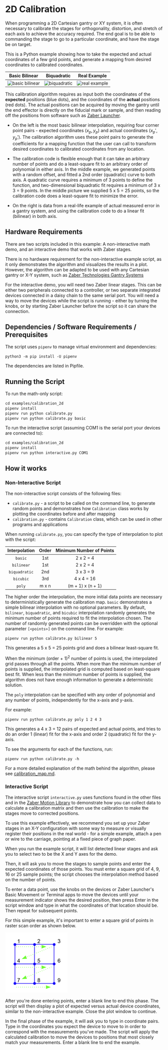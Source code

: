 # 2D Calibration

When programming a 2D Cartesian gantry or XY system, it is often necessary to calibrate the stages for orthogonality, distortion, and stretch of each axis to achieve the accuracy required. The end goal is to be able to commanding the stage to go to a particular coordinate, and have the stage be on target.

This is a Python example showing how to take the expected and actual coordinates of a few grid
points, and generate a mapping from desired coordinates to calibrated coordinates.

|         Basic Bilinear           |            Biquadratic              |             Real Example              |
|:--------------------------------:|:-----------------------------------:|:-------------------------------------:|
| ![basic bilinear](img/basic.png) | ![biquadratic](img/biquadratic.png) | ![real example](img/real_example.png) |

This calibration algorithm requires as input both the coordinates of the **expected** positions (blue dots), and the coordinates of the **actual** positions (red dots). The actual positions can be acquired by moving the gantry until the end effector is directly on the fiducial mark or sample, and then reading off the positions from software such as [Zaber Launcher](https://software.zaber.com/zaber-launcher/download).

- On the left is the most basic bilinear interpolation, requiring four corner point pairs - expected coordinates $(x_p, y_p)$ and actual coordinates $(x_p', y_p')$. The calibration algorithm uses these point pairs to generate the coefficients for a mapping function that the user can call to transform desired coordinates to calibrated coordinates from any location.

- The calibration code is flexible enough that it can take an arbitrary number of points and do a least-square fit to an arbitrary order of polynomial in either axis.  In the middle example, we generated points with a random offset, and fitted a 2nd order (quadratic) curve to both axis.  A quadratic curve requires a minimum of 3 points to define the function, and two-dimensional biquadratic fit requires a minimum of 3 x 3 = 9 points.  In the middle picture we supplied 5 x 5 = 25 points, so the calibration code does a least-square fit to minimize the error.

- On the right is data from a real-life example of actual measured error in a gantry system, and using the calibration code to do a linear fit (bilinear) in both axis.

## Hardware Requirements

There are two scripts included in this example: A non-interactive math demo, and an interactive demo that works with Zaber stages.

There is no hardware requirement for the non-interactive example script, as it only demonstrates the algorithm
and visualizes the results in a plot.  However, the algorithm can be adapted to be used with any
Cartesian gantry or X-Y system, such as
[Zaber Technologies Gantry Systems](https://www.zaber.com/products/xy-xyz-gantry-stages)

For the interactive demo, you will need two Zaber linear stages. This can be either two peripherals connected to a controller,
or two separate integrated devices connected in a daisy chain to the same serial port. You will need a way to move the devices
while the script is running - either by turning the knobs, or by starting Zaber Launcher before the script so it can share
the connection.

## Dependencies / Software Requirements / Prerequisites

The script uses `pipenv` to manage virtual environment and dependencies:

```shell
python3 -m pip install -U pipenv
```

The dependencies are listed in Pipfile.

## Running the Script

To run the math-only script:

```shell
cd examples/calibration_2d
pipenv install
pipenv run python calibrate.py
pipenv run python calibrate.py basic
```

To run the interactive script (assuming COM1 is the serial port your devices are connected to):

```shell
cd examples/calibration_2d
pipenv install
pipenv run python interactive.py COM1
```

## How it works

### Non-Interactive Script

The non-interactive script consists of the following files:

- `calibrate.py` - a script to be called on the command line, to generate random points
and demonstrates how `Calibration` class works by plotting the coordinates before and after mapping
- `calibration.py` - contains `Calibration` class, which can be used in other programs and applications

When running `calibrate.py`, you can specify the type of interpolation to plot with the script:

| Interpolation | Order | Minimum Number of Points |
|:-------------:|:-----:|:------------------------:|
|    `basic`    |  1st  |        2 x 2 = 4         |
|  `bilinear`   |  1st  |        2 x 2 = 4         |
| `biquadratic` |  2nd  |        3 x 3 = 9         |
|   `bicubic`   |  3rd  |        4 x 4 = 16        |
|    `poly`     | m x n |    (m + 1) x (n + 1)     |

The higher order the interpolation, the more initial data points
are necessary to deterministically generate the calibration map.
`basic` demonstrates a simple bilinear interpolation with no optional parameters.
By default, `bilinear`, `biquadratic`, and `bicubic` interpolation randomly generates
the minimum number of points required to fit the interpolation chosen.
The number of randomly generated points can be overridden with
the optional parameter `[<points>]` on the command line.  For example:

```shell
pipenv run python calibrate.py bilinear 5
```

This generates a 5 x 5 = 25 points grid and does a bilinear least-square fit.

When the minimum (order + 1)<sup>2</sup> number of points is used, the interpolated grid passes
through all the points.  When more than the minimum number of points is supplied, the interpolated
grid is computed based on least-square best fit.  When less than the minimum number of points is
supplied, the algorithm does not have enough information to generate a deterministic solution.

The `poly` interpolation can be specified with any order of polynomial and any number of points,
independently for the x-axis and y-axis.

For example:

```shell
pipenv run python calibrate.py poly 1 2 4 3
```

This generates a 4 x 3 = 12 pairs of expected and actual points,
and tries to do an order 1 (linear) fit for the x-axis and order 2 (quadratic) fit for the y-axis.

To see the arguments for each of the functions, run:

```shell
pipenv run python calibrate.py -h
```

For a more detailed explanation of the math behind the algorithm,
please see [calibration_map.md](calibration_map.md).


### Interactive Script

The interactive script `interactive.py` uses functions found in the other files and in the
[Zaber Motion Library](https://software.zaber.com/motion-library/docs) to demonstrate how you
can collect data to calculate a calibration matrix and then use the calibration to make the
stages move to corrected positions.

To use this example effectively, we recommend you set up your Zaber stages in an X-Y configuration
with some way to measure or visually register their positions in the real world - for a simple example,
attach a pen or wire to the carriage, pointing at a fixed piece of graph paper.

When you run the example script, it will list detected linear stages and ask you to select two
to be the X and Y axes for the demo.

Then, it will ask you to move the stages to sample points and enter the expected coordinates of those points.
You must enter a square grid of 4, 9, 16 or 25 sample points; the script chooses the interpolation method based
on the number of points.

To enter a data point, use the knobs on the devices or Zaber Launcher's Basic Movement or Terminal apps to
move the devices until your measurement indicator shows the desired position, then press Enter in the script
window and type in what the coordinates of that location should be. Then repeat for subsequent points.

For this simple example, it's important to enter a square grid of points in raster scan order as shown below.

![raster scan](img/raster.png)

After you're done entering points, enter a blank line to end this phase. The script will then display a plot
of expected versus actual device coordinates, similar to the non-interactive example. Close the plot window
to continue.

In the final phase of the example, it will ask you to type in coordinate pairs. Type in the coordinates you expect
the device to move to in order to correspond with the measurements you've made. The script will apply the calculated
calibration to move the devices to positions that most closely match your measurements. Enter a blank line to
end the example.
